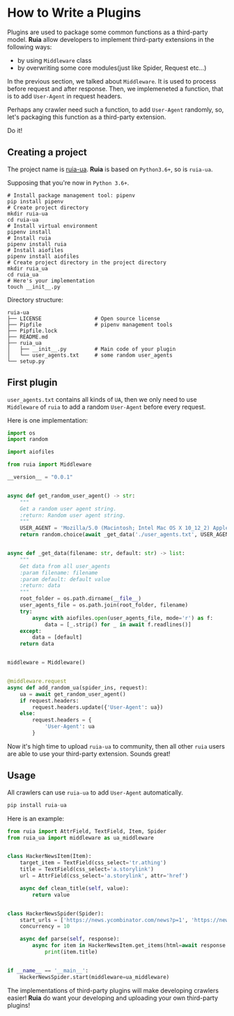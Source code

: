 # How to Write a Plugins

Plugins are used to package some common functions as a third-party model.
**Ruia** allow developers to implement third-party extensions in the following ways:

-   by using `Middleware` class 
-   by overwriting some core modules(just like Spider, Request etc...)

In the previous section, we talked about `Middleware`. 
It is used to process before request and after response.
Then, we implemeneted a function, that is to add `User-Agent` in request headers.

Perhaps any crawler need such a function, to add `User-Agent` randomly, so, let's packaging this function as a third-party extension.

Do it!

## Creating a project

The project name is [ruia-ua][ruia-ua]. 
**Ruia** is based on `Python3.6+`, so is `ruia-ua`.

Supposing that you're now in `Python 3.6+`.

```shell
# Install package management tool: pipenv
pip install pipenv
# Create project directory
mkdir ruia-ua
cd ruia-ua
# Install virtual environment
pipenv install 
# Install ruia
pipenv install ruia
# Install aiofiles
pipenv install aiofiles
# Create project directory in the project directory
mkdir ruia_ua
cd ruia_ua 
# Here's your implementation
touch __init__.py	
```

Directory structure:

```shell
ruia-ua
├── LICENSE					# Open source license
├── Pipfile					# pipenv management tools 
├── Pipfile.lock
├── README.md				
├── ruia_ua
│   ├── __init__.py			# Main code of your plugin
│   └── user_agents.txt		# some random user_agents
└── setup.py				
```

## First plugin

`user_agents.txt` contains all kinds of `UA`,
then we only need to use `Middleware` of `ruia` to add a random `User-Agent` before every request.

Here is one implementation:

```python
import os
import random

import aiofiles

from ruia import Middleware

__version__ = "0.0.1"


async def get_random_user_agent() -> str:
    """
    Get a random user agent string.
    :return: Random user agent string.
    """
    USER_AGENT = 'Mozilla/5.0 (Macintosh; Intel Mac OS X 10_12_2) AppleWebKit/537.36 (KHTML, like Gecko) Chrome/55.0.2883.95 Safari/537.36'
    return random.choice(await _get_data('./user_agents.txt', USER_AGENT))


async def _get_data(filename: str, default: str) -> list:
    """
    Get data from all user_agents
    :param filename: filename
    :param default: default value
    :return: data
    """
    root_folder = os.path.dirname(__file__)
    user_agents_file = os.path.join(root_folder, filename)
    try:
        async with aiofiles.open(user_agents_file, mode='r') as f:
            data = [_.strip() for _ in await f.readlines()]
    except:
        data = [default]
    return data


middleware = Middleware()


@middleware.request
async def add_random_ua(spider_ins, request):
    ua = await get_random_user_agent()
    if request.headers:
        request.headers.update({'User-Agent': ua})
    else:
        request.headers = {
            'User-Agent': ua
        }
```

Now it's high time to upload `ruia-ua` to community, then all other `ruia` users are able to use your third-party extension.
Sounds great!

## Usage

All crawlers can use `ruia-ua` to add `User-Agent` automatically.

```python
pip install ruia-ua
```

Here is an example:

```python
from ruia import AttrField, TextField, Item, Spider
from ruia_ua import middleware as ua_middleware


class HackerNewsItem(Item):
    target_item = TextField(css_select='tr.athing')
    title = TextField(css_select='a.storylink')
    url = AttrField(css_select='a.storylink', attr='href')

    async def clean_title(self, value):
        return value


class HackerNewsSpider(Spider):
    start_urls = ['https://news.ycombinator.com/news?p=1', 'https://news.ycombinator.com/news?p=2']
    concurrency = 10

    async def parse(self, response):
        async for item in HackerNewsItem.get_items(html=await response.text()):
            print(item.title)


if __name__ == '__main__':
    HackerNewsSpider.start(middleware=ua_middleware)
```

The implementations of third-party plugins will make developing crawlers easier!
**Ruia** do want your developing and uploading your own third-party plugins!

[ruia-ua]: https://github.com/ruia-plugins/ruia-ua
